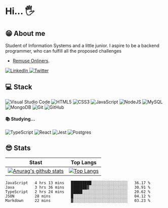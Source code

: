 # Hi... 🖐
## 😁 About me
Student of Information Systems and a little junior. I aspire to be a backend programmer, who can fulfill all the proposed challenges
* [Remuse Onliners](https://gustavogomesdias.github.io/curriculo/).

<a target="_blank" href="https://www.linkedin.com/in/gusgd/">
  <img alt="LinkedIn" src="https://img.shields.io/badge/linkedin-%230077B5.svg?&style=for-the-badge&logo=linkedin&logoColor=white">
</a>
<a target="_blank" href="https://twitter.com/Di3Gustavo">
  <img alt="Twitter" src="https://img.shields.io/badge/@Di3Gustavo-%231DA1F2.svg?&style=for-the-badge&logo=Twitter&logoColor=white">
</a> 
 

## 💻 Stack
<img alt="Visual Studio Code" src="https://img.shields.io/badge/VisualStudioCode-0078d7.svg?style=for-the-badge&logo=visual-studio-code&logoColor=white"/> <img alt="HTML5" src="https://img.shields.io/badge/html5-%23E34F26.svg?&style=for-the-badge&logo=html5&logoColor=white"/> <img alt="CSS3" src="https://img.shields.io/badge/css3-%231572B6.svg?&style=for-the-badge&logo=css3&logoColor=white"/> <img alt="JavaScript" src="https://img.shields.io/badge/javascript-%23323330.svg?&style=for-the-badge&logo=javascript&logoColor=%23F7DF1E"/> <img alt="NodeJS" src="https://img.shields.io/badge/node.js-%2343853D.svg?&style=for-the-badge&logo=node.js&logoColor=white"/> <img alt="MySQL" src="https://img.shields.io/badge/mysql-%2300f.svg?&style=for-the-badge&logo=mysql&logoColor=white"/> <img alt="MongoDB" src ="https://img.shields.io/badge/MongoDB-%234ea94b.svg?&style=for-the-badge&logo=mongodb&logoColor=white"/> <img alt="Git" src="https://img.shields.io/badge/git-%23F05033.svg?style=for-the-badge&logo=git&logoColor=white"/> <img alt="GitHub" src="https://img.shields.io/badge/github-%23121011.svg?style=for-the-badge&logo=github&logoColor=white"/>

#### 📚 Studying...

<img alt="TypeScript" src="https://img.shields.io/badge/typescript-%23007ACC.svg?&style=for-the-badge&logo=typescript&logoColor=white"/> <img alt="React" src="https://img.shields.io/badge/react-%2320232a.svg?&style=for-the-badge&logo=react&logoColor=%2361DAFB"/> <img alt="Jest" src="https://img.shields.io/badge/-jest-%23C21325?&style=for-the-badge&logo=jest&logoColor=white"/> <img alt="Postgres" src ="https://img.shields.io/badge/postgres-%23316192.svg?&style=for-the-badge&logo=postgresql&logoColor=white"/>
  
## 😎 Stats
Stast   | Top Langs
--------- | ------
[![Anurag's github stats](https://github-readme-stats.vercel.app/api?username=GustavoGomesDias&theme=tokyonight)](https://github.com/anuraghazra/github-readme-stats) | [![Top Langs](https://github-readme-stats.vercel.app/api/top-langs/?username=GustavoGomesDias&theme=tokyonight&layout=compact)](https://github.com/anuraghazra/github-readme-stats)


<!--START_SECTION:waka-->
```text
JavaScript   4 hrs 13 mins   █████████░░░░░░░░░░░░░░░░   36.17 % 
Java         3 hrs 36 mins   ███████▓░░░░░░░░░░░░░░░░░   30.91 % 
TypeScript   2 hrs 24 mins   █████░░░░░░░░░░░░░░░░░░░░   20.62 % 
JSON         28 mins         █░░░░░░░░░░░░░░░░░░░░░░░░   04.12 % 
Markdown     22 mins         ▓░░░░░░░░░░░░░░░░░░░░░░░░   03.23 % 
```
<!--END_SECTION:waka-->
